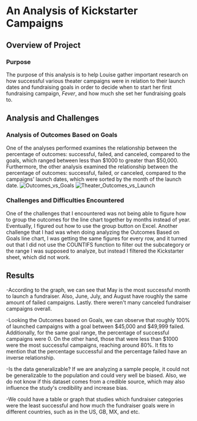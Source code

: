 # An Analysis of Kickstarter Campaigns
## Overview of Project
### Purpose
The purpose of this analysis is to help Louise gather important research on how successful various theater campaigns were in relation to their launch dates and fundraising goals in order to decide when to start her first fundraising campaign, *Fever*, and how much she set her fundraising goals to. 
## Analysis and Challenges
### Analysis of Outcomes Based on Goals
One of the analyses performed examines the relationship between the percentage of outcomes: successful, failed, and canceled, compared to the goals, which ranged between less than $1000 to greater than $50,000. Furthermore, the other analysis examined the relationship between the percentage of outcomes: successful, failed, or canceled, compared to the campaigns' launch dates, which were sorted by the month of the launch date.
![Outcomes_vs_Goals](https://user-images.githubusercontent.com/88624677/130638666-9381f43a-95e6-46d0-b120-0d68e3f89209.png)
![Theater_Outcomes_vs_Launch](https://user-images.githubusercontent.com/88624677/130638667-a4aad67b-2a2b-4ce6-bb6e-ad805d4ee210.png)

### Challenges and Difficulties Encountered
One of the challenges that I encountered was not being able to figure how to group the outcomes for the line chart together by months instead of year. Eventually, I figured out how to use the group button on Excel. Another challenge that I had was when doing analyzing the Outcomes Based on Goals line chart, I was getting the same figures for every row, and it turned out that I did not use the COUNTIFS function to filter out the subcategory or the range I was supposed to analyze, but instead I filtered the Kickstarter sheet, which did not work.
## Results
-According to the graph, we can see that May is the most successful month to launch a fundraiser. Also, June, July, and August have roughly the same amount of failed campaigns. Lastly. there weren't many canceled fundraiser campaigns overall. 

-Looking the Outcomes based on Goals, we can observe that roughly 100% of launched campaigns with a goal between $45,000 and $49,999 failed. Additionally, for the same goal range, the percentage of successful campaigns were 0. On the other hand, those that were less than $1000 were the most successful campaigns, reaching around 80%. It fits to mention that the percentage successful and the percentage failed have an inverse relationship. 

-Is the data generalizable? If we are analyzing a sample people, it could not be generalizable to the population and could very well be biased. Also, we do not know if this dataset comes from a credible source, which may also influence the study's credibility and increase bias. 

-We could have a table or graph that studies which fundraiser categories were the least successful and how much the fundraiser goals were in different countries, such as in the US, GB, MX, and etc. 
